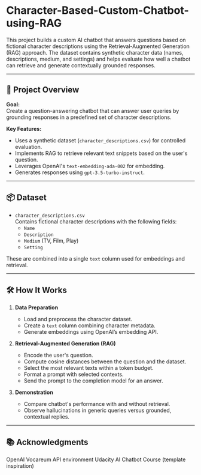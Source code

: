# Character-Based-Custom-Chatbot-using-RAG
This project builds a custom AI chatbot that answers questions based on fictional character descriptions using the Retrieval-Augmented Generation (RAG) approach. The dataset contains synthetic character data (names, descriptions, medium, and settings) and helps evaluate how well a chatbot can retrieve and generate contextually grounded responses.

---

## 🚀 Project Overview

**Goal:**  
Create a question-answering chatbot that can answer user queries by grounding responses in a predefined set of character descriptions.

**Key Features:**
- Uses a synthetic dataset (`character_descriptions.csv`) for controlled evaluation.
- Implements RAG to retrieve relevant text snippets based on the user's question.
- Leverages OpenAI's `text-embedding-ada-002` for embedding.
- Generates responses using `gpt-3.5-turbo-instruct`.

---

## 📦 Dataset

- `character_descriptions.csv`  
  Contains fictional character descriptions with the following fields:
  - `Name`
  - `Description`
  - `Medium` (TV, Film, Play)
  - `Setting`

These are combined into a single `text` column used for embeddings and retrieval.

---

## 🛠️ How It Works

1. **Data Preparation**
   - Load and preprocess the character dataset.
   - Create a `text` column combining character metadata.
   - Generate embeddings using OpenAI’s embedding API.

2. **Retrieval-Augmented Generation (RAG)**
   - Encode the user's question.
   - Compute cosine distances between the question and the dataset.
   - Select the most relevant texts within a token budget.
   - Format a prompt with selected contexts.
   - Send the prompt to the completion model for an answer.

3. **Demonstration**
   - Compare chatbot's performance with and without retrieval.
   - Observe hallucinations in generic queries versus grounded, contextual replies.

---

## 📚 Acknowledgments
OpenAI
Vocareum API environment
Udacity AI Chatbot Course (template inspiration)


